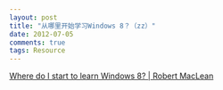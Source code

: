 ```yaml
---
layout: post
title: "从哪里开始学习Windows 8？（zz）"
date: 2012-07-05
comments: true
tags: Resource
---
```

<a href="http://www.sadev.co.za/content/where-do-i-start-learn-windows-8">Where do I start to learn Windows 8? | Robert MacLean</a><br /><blockquote></blockquote>